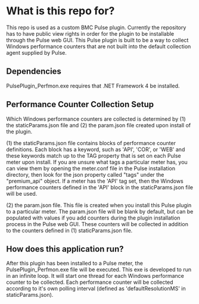 # What is this repo for?

This repo is used as a custom BMC Pulse plugin. Currently the repository has to have public view rights in order for the plugin to be installable through the Pulse web GUI.
This Pulse plugin is built to be a way to collect Windows performance counters that are not built into the default collection agent supplied by Pulse.

## Dependencies
PulsePlugin_Perfmon.exe requires that .NET Framework 4 be installed.

## Performance Counter Collection Setup

Which Windows performance counters are collected is determined by (1) the staticParams.json file and (2) the param.json file created upon install of the plugin.

(1) the staticParams.json file contains blocks of performance counter definitions. Each block has a keyword, such as 'API', 'COR', or 'WEB' and these keywords match up to the TAG property
that is set on each Pulse meter upon install. If you are unsure what tags a particular meter has, you can view them by opening the meter.conf file in the Pulse installation directory, then look
for the json property called "tags" under the "premium_api" object.  If a meter has the 'API' tag set, then the Windows performance counters defined in the 'API' block in the staticParams.json
file will be used.

(2) the param.json file. This file is created when you install this Pulse plugin to a particular meter. The param.json file will be blank by default, but can be populated with values if you
add counters during the plugin installation process in the Pulse web GUI.  These counters will be collected in addition to the counters defined in (1) staticParams.json file.

## How does this application run?

After this plugin has been installed to a Pulse meter, the PulsePlugin_Perfmon.exe file will be executed. This exe is developed to run in an infinite loop. It will start one thread for each
Windows performance counter to be collected. Each performance counter will be collected according to it's own polling interval (defined as 'defaultResolutionMS' in staticParams.json).